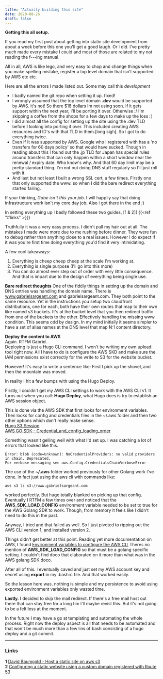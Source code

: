 ```yaml
---
title: "Actually building this site"
date: 2020-08-26
draft: false
---
```


**Getting this all setup.**

If you read my first post about getting into static site development from about a week before this one you'll get a good laugh. Or I did. I've pretty much made every mistake I could and most of those are related to my not reading the f---ing manual.

All in all, AWS is like lego, and very easy to chop and change things when you make spelling mistake, register a top level domain that isn't supported by AWS etc etc. 

Here are all the errors I made listed out. Some may call this *development*

* I badly named the git repo when setting it up. fixed!
* I wrongly assumed that the top level domain **.dev** would be supported by AWS. it's not! So there $18 dollars Im not using soon. If it gets support within the next year, I'll be porting it over. Otherwise :/ I'm skipping a coffee from the shops for a few days to make up the loss :(
* I did almost all the config for setting up the site using the .dev TLD before I looking into porting it over. This included creating AWS resources and ID's with that TLD in them.[long sigh]. So I got to do everything twice. 
* Even if It was supported by AWS. Google who I registered with has a 'no transfers for 60 days policy' so that would have sucked. Though in reading about this I found out the .jp TLD for Japan has special rules around transfers that can only happen within a short window near the renewal / expiry date. Who know's why. And that 60 day limit may be a pretty standard thing. I'm not out doing DNS stuff regularly so I'll just roll with it.
* And last but not least I built a wrong SSL cert, a few times. Firstly one that only supported the www. so when I did the bare redirect everything started failing.

If your thinking, *Gabe isn't this your job*. I will happily say that doing infrastructure work isn't my core day job. Also I got there in the end ;)

In setting everything up I badly followed these two guides, [1 & 2]( 
{{<ref "#links" >}})

Truthfully it was a very easy process. I didn't pull my hair out at all. The mistakes I made were more due to me rushing before dinner. They were fun to debug rather than anything close to a real issues. However I do expect if it was you're first time doing everything you'd find it very intimidating.

A few cool takeaways:

1. Everything is cheep cheep cheep at the scale I'm working at.
1. Everything is single purpose (I'll go into this more)
1. You can do almost ever step out of order with very little consequence. And that is impart due to the design of everything being single use.


**Bare redirect thoughts**
One of the fiddly things in setting up the domain and DNS entries was handling the domain name.
There is www.gabrielsargeant.com and gabrielsargeant.com. 
They both point to the same resource. Yet in the instructions you setup two cloudfront distributions, one for each, both have their own routes that map to their own like named s3 buckets. It's at the bucket level that you then redirect traffic from one of the buckets to the other. Effectively handling the missing www. condition.
This seems odd by design. In my mind initially it seems simpler to have a set of alias names at the DNS level that map N:1 content directory. 

**Deploy the content to AWS**  
Again. RTFM Gabriel.   
Deploying is just a Hugo CLI command. I won't be writing my own upload tool right now.
All I have to do is configure the AWS SKD and make sure the IAM permissions exist correctly for the write to S3 for the website bucket. 

However! It's easy to write a sentence like: First I pick up the shovel, and then the mountain was moved. 

In reality I hit a few bumps with using the Hugo Deploy.  

Firstly, I couldn't get my AWS CLI settings to work with the AWS CLI v1. It turns out when you call: **Hugo Deploy**, what Hugo does is try to establish an AWS session object. 

This is done via the AWS SDK that first looks for environment variables. Then looks for config and credentials files in the ~/.aws folder and then two other options which don't really make sense.  
[Hugo S3 Session](https://gocloud.dev/howto/blob/#s3)  
[AWS GO SDK - Credential_and_config_loading_order](https://docs.aws.amazon.com/sdk-for-go/api/aws/session/#hdr-Credential_and_config_loading_order)

Something wasn't gelling well with what I'd set up. I was catching a lot of errors that looked like this.

```
Error: blob (code=Unknown): NoCredentialProviders: no valid providers in chain. Deprecated.
For verbose messaging see aws.Config.CredentialsChainVerboseError
```

The use of the **~/.aws** folder worked previously for other Golang work I've done. In fact just using the aws cli with commands like:

```
aws s3 ls s3://www.gabrielsargeant.com
```
worked perfectly. But hugo totally blanked on picking up that config. 
Eventually I RTFM a few times over and noticed that the **AWS_SDK_LOAD_CONFIG** environment variable needed to be set to true for the AWS Golang SDK to work. 
Though, from memory It feels like I didn't need to do this in the past.

Anyway, I tried and that failed as well. So I just pivoted to ripping out the AWS CLI version 1, and installed version 2. 

Things didn't get better at this point.
Reading yet more documentation on AWS, I found 
[Environment variables to configure the AWS CLI](https://docs.aws.amazon.com/cli/latest/userguide/cli-configure-envvars.html) Theres no mention of **AWS_SDK_LOAD_CONFIG** so that must be a golang specific setting. I couldn't find doco that elaborated on it more than what was in the AWS golang SDK doco.

After all of this. I eventually caved and just set my AWS account key and secret using **export** in my .bashrc file. And that worked easily.

So the lesson here was, nothing is simple and my persistence to avoid using exported environment variables only wasted time.


**Lastly.**
I decided to skip the mail redirect. If there's a free mail host out there that can stay free for a long tim I'll maybe revist this. But it's not going to be a felt loss at the moment.

In the future I may have a go at templating and automating the whole process. Right now the deploy aspect is all that needs to be automated and that won't be much more than a few lins of bash consisting of a hugo deploy and a git commit. 

___
### Links

**1** [David Baumgold - Host a static site on aws s3](https://www.davidbaumgold.com/tutorials/host-static-site-aws-s3-cloudfront/)  
**2** [Configuring a static website using a custom domain registered with Route 53 ](https://docs.aws.amazon.com/AmazonS3/latest/dev/website-hosting-custom-domain-walkthrough.html)


